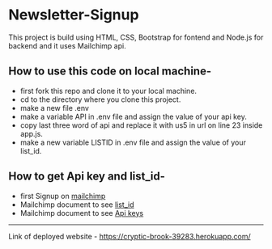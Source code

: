 # Newsletter-Signup
This project is build using HTML, CSS, Bootstrap for fontend and Node.js for backend and it uses Mailchimp api.

## How to use this code on local machine-
* first fork this repo and clone it to your local machine.
* cd to the directory where you clone this project.
* make a new file .env
* make a variable API in .env file and assign the value of your api key.
* copy last three word of api and replace it with us5 in url on line 23 inside app.js.
* make a new variable LISTID in .env file and assign the value of your list_id.


## How to get Api key and list_id-
* first Signup on [mailchimp](https://mailchimp.com/)
* Mailchimp document to see [list_id](https://mailchimp.com/help/find-audience-id/)
* Mailchimp document to see [Api keys](https://mailchimp.com/help/about-api-keys/)

---

Link of deployed website - https://cryptic-brook-39283.herokuapp.com/
